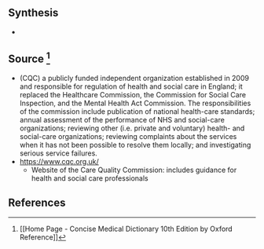 ## Synthesis
- 
## Source [^1]
- (CQC) a publicly funded independent organization established in 2009 and responsible for regulation of health and social care in England; it replaced the Healthcare Commission, the Commission for Social Care Inspection, and the Mental Health Act Commission. The responsibilities of the commission include publication of national health-care standards; annual assessment of the performance of NHS and social-care organizations; reviewing other (i.e. private and voluntary) health- and social-care organizations; reviewing complaints about the services when it has not been possible to resolve them locally; and investigating serious service failures.
- https://www.cqc.org.uk/
	- Website of the Care Quality Commission: includes guidance for health and social care professionals
## References

[^1]: [[Home Page - Concise Medical Dictionary 10th Edition by Oxford Reference]]
